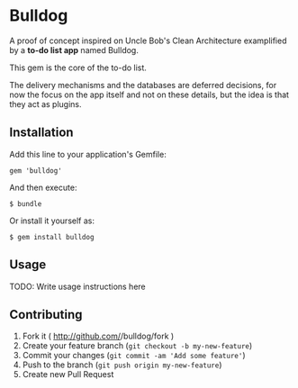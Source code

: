 # Bulldog

A proof of concept inspired on Uncle Bob's Clean Architecture examplified by a **to-do list app** named Bulldog.

This gem is the core of the to-do list.

The delivery mechanisms and the databases are deferred decisions, for now the focus on the app itself and not on these details, but the idea is that they act as plugins.

## Installation

Add this line to your application's Gemfile:

    gem 'bulldog'

And then execute:

    $ bundle

Or install it yourself as:

    $ gem install bulldog

## Usage

TODO: Write usage instructions here

## Contributing

1. Fork it ( http://github.com/<my-github-username>/bulldog/fork )
2. Create your feature branch (`git checkout -b my-new-feature`)
3. Commit your changes (`git commit -am 'Add some feature'`)
4. Push to the branch (`git push origin my-new-feature`)
5. Create new Pull Request
